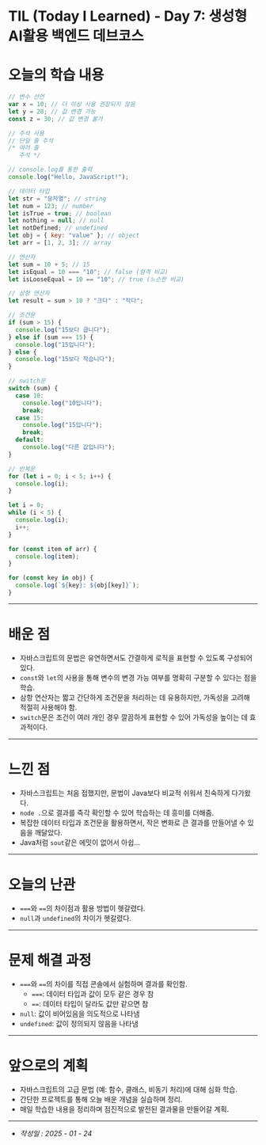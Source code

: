 # TIL (Today I Learned) - Day 7: 생성형 AI활용 백엔드 데브코스

# **오늘의 학습 내용**

```javascript
// 변수 선언
var x = 10; // 더 이상 사용 권장되지 않음
let y = 20; // 값 변경 가능
const z = 30; // 값 변경 불가

// 주석 사용
// 단일 줄 주석
/* 여러 줄
   주석 */

// console.log를 통한 출력
console.log("Hello, JavaScript!");

// 데이터 타입
let str = "문자열"; // string
let num = 123; // number
let isTrue = true; // boolean
let nothing = null; // null
let notDefined; // undefined
let obj = { key: "value" }; // object
let arr = [1, 2, 3]; // array

// 연산자
let sum = 10 + 5; // 15
let isEqual = 10 === "10"; // false (엄격 비교)
let isLooseEqual = 10 == "10"; // true (느슨한 비교)

// 삼항 연산자
let result = sum > 10 ? "크다" : "작다";

// 조건문
if (sum > 15) {
  console.log("15보다 큽니다");
} else if (sum === 15) {
  console.log("15입니다");
} else {
  console.log("15보다 작습니다");
}

// switch문
switch (sum) {
  case 10:
    console.log("10입니다");
    break;
  case 15:
    console.log("15입니다");
    break;
  default:
    console.log("다른 값입니다");
}

// 반복문
for (let i = 0; i < 5; i++) {
  console.log(i);
}

let i = 0;
while (i < 5) {
  console.log(i);
  i++;
}

for (const item of arr) {
  console.log(item);
}

for (const key in obj) {
  console.log(`${key}: ${obj[key]}`);
}
```

---

# **배운 점**

- 자바스크립트의 문법은 유연하면서도 간결하게 로직을 표현할 수 있도록 구성되어 있다.
- `const`와 `let`의 사용을 통해 변수의 변경 가능 여부를 명확히 구분할 수 있다는 점을 학습.
- 삼항 연산자는 짧고 간단하게 조건문을 처리하는 데 유용하지만, 가독성을 고려해 적절히 사용해야 함.
- `switch`문은 조건이 여러 개인 경우 깔끔하게 표현할 수 있어 가독성을 높이는 데 효과적이다.

---

# **느낀 점**

- 자바스크립트는 처음 접했지만, 문법이 Java보다 비교적 쉬워서 친숙하게 다가왔다.
- `node .`으로 결과를 즉각 확인할 수 있어 학습하는 데 흥미를 더해줌.
- 복잡한 데이터 타입과 조건문을 활용하면서, 작은 변화로 큰 결과를 만들어낼 수 있음을 깨달았다.
- Java처럼 `sout`같은 에밋이 없어서 아쉽...

---

# **오늘의 난관**

- `===`와 `==`의 차이점과 활용 방법이 헷갈렸다.
- `null`과 `undefined`의 차이가 헷갈렸다.

---

# **문제 해결 과정**

- `===`와 `==`의 차이를 직접 콘솔에서 실험하며 결과를 확인함.
  - `===`: 데이터 타입과 값이 모두 같은 경우 참
  - `==`: 데이터 타입이 달라도 값만 같으면 참
- `null`: 값이 비어있음을 의도적으로 나타냄
- `undefined`: 값이 정의되지 않음을 나타냄

---

# **앞으로의 계획**

- 자바스크립트의 고급 문법 (예: 함수, 클래스, 비동기 처리)에 대해 심화 학습.
- 간단한 프로젝트를 통해 오늘 배운 개념을 실습하며 정리.
- 매일 학습한 내용을 정리하며 점진적으로 발전된 결과물을 만들어갈 계획.

---

- _작성일 : 2025 - 01 - 24_
